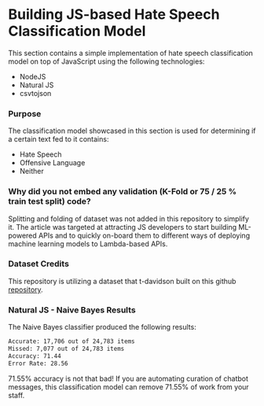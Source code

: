 # Building JS-based Hate Speech Classification Model

This section contains a simple implementation of hate speech classification model on top of JavaScript using the following technologies:

- NodeJS
- Natural JS
- csvtojson

### Purpose

The classification model showcased in this section is used for determining if a certain text fed to it contains:

- Hate Speech
- Offensive Language
- Neither

### Why did you not embed any validation (K-Fold or 75 / 25 % train test split) code?

Splitting and folding of dataset was not added in this repository to simplify it. The article was targeted at attracting JS developers to start building ML-powered APIs and to quickly on-board them to different ways of deploying machine learning models to Lambda-based APIs.

### Dataset Credits

This repository is utilizing a dataset that t-davidson built on this github [repository](https://github.com/t-davidson/hate-speech-and-offensive-language).

### Natural JS - Naive Bayes Results

The Naive Bayes classifier produced the following results:

```txt
Accurate: 17,706 out of 24,783 items
Missed: 7,077 out of 24,783 items 
Accuracy: 71.44
Error Rate: 28.56
```

71.55% accuracy is not that bad! If you are automating curation of chatbot messages, this classification model can remove 71.55% of work from your staff.
